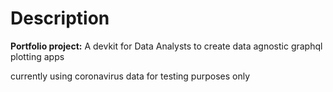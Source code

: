 # Description


**Portfolio project:**
A devkit for Data Analysts to create data agnostic graphql plotting apps 


currently using coronavirus data for testing purposes only